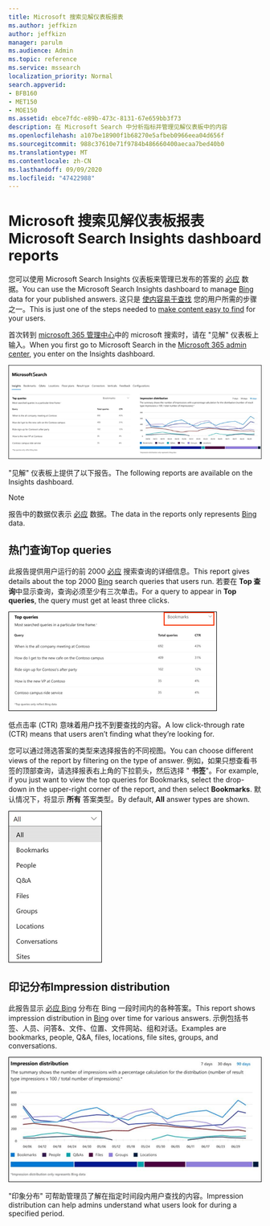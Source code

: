 ```yaml
---
title: Microsoft 搜索见解仪表板报表
ms.author: jeffkizn
author: jeffkizn
manager: parulm
ms.audience: Admin
ms.topic: reference
ms.service: mssearch
localization_priority: Normal
search.appverid:
- BFB160
- MET150
- MOE150
ms.assetid: ebce7fdc-e89b-473c-8131-67e659bb3f73
description: 在 Microsoft Search 中分析指标并管理见解仪表板中的内容
ms.openlocfilehash: a107be18900f1b68270e5afbeb0966eea04d656f
ms.sourcegitcommit: 988c37610e71f9784b486660400aecaa7bed40b0
ms.translationtype: MT
ms.contentlocale: zh-CN
ms.lasthandoff: 09/09/2020
ms.locfileid: "47422988"
---
```

# <a name="microsoft-search-insights-dashboard-reports"></a><span data-ttu-id="f22b7-103">Microsoft 搜索见解仪表板报表</span><span class="sxs-lookup"><span data-stu-id="f22b7-103">Microsoft Search Insights dashboard reports</span></span>

<span data-ttu-id="f22b7-104">您可以使用 Microsoft Search Insights 仪表板来管理已发布的答案的 [必应](https://Bing.com) 数据。</span><span class="sxs-lookup"><span data-stu-id="f22b7-104">You can use the Microsoft Search Insights dashboard to manage [Bing](https://Bing.com) data for your published answers.</span></span> <span data-ttu-id="f22b7-105">这只是 [使内容易于查找](make-content-easy-to-find.md) 您的用户所需的步骤之一。</span><span class="sxs-lookup"><span data-stu-id="f22b7-105">This is just one of the steps needed to [make content easy to find](make-content-easy-to-find.md) for your users.</span></span>

<span data-ttu-id="f22b7-106">首次转到 [microsoft 365 管理中心](https://admin.microsoft.com)中的 microsoft 搜索时，请在 "见解" 仪表板上输入。</span><span class="sxs-lookup"><span data-stu-id="f22b7-106">When you first go to Microsoft Search in the [Microsoft 365 admin center](https://admin.microsoft.com), you enter on the Insights dashboard.</span></span>

![Insights-dashboard.png](media/Insights-dashboard.png)

<span data-ttu-id="f22b7-108">"见解" 仪表板上提供了以下报告。</span><span class="sxs-lookup"><span data-stu-id="f22b7-108">The following reports are available on the Insights dashboard.</span></span>

> [!NOTE]
> <span data-ttu-id="f22b7-109">报告中的数据仅表示 [必应](https://Bing.com) 数据。</span><span class="sxs-lookup"><span data-stu-id="f22b7-109">The data in the reports only represents [Bing](https://Bing.com) data.</span></span>

## <a name="top-queries"></a><span data-ttu-id="f22b7-110">热门查询</span><span class="sxs-lookup"><span data-stu-id="f22b7-110">Top queries</span></span>

<span data-ttu-id="f22b7-111">此报告提供用户运行的前 2000 [必应](https://Bing.com) 搜索查询的详细信息。</span><span class="sxs-lookup"><span data-stu-id="f22b7-111">This report gives details about the top 2000 [Bing](https://Bing.com) search queries that users run.</span></span> <span data-ttu-id="f22b7-112">若要在 **Top 查询**中显示查询，查询必须至少有三次单击。</span><span class="sxs-lookup"><span data-stu-id="f22b7-112">For a query to appear in **Top queries**, the query must get at least three clicks.</span></span>

![包含表格标题的热门查询报告：查询、查询总数和点击率。](media/Insights-topqueries.png)

<span data-ttu-id="f22b7-114">低点击率 (CTR) 意味着用户找不到要查找的内容。</span><span class="sxs-lookup"><span data-stu-id="f22b7-114">A low click-through rate (CTR) means that users aren’t finding what they’re looking for.</span></span>

<span data-ttu-id="f22b7-115">您可以通过筛选答案的类型来选择报告的不同视图。</span><span class="sxs-lookup"><span data-stu-id="f22b7-115">You can choose different views of the report by filtering on the type of answer.</span></span> <span data-ttu-id="f22b7-116">例如，如果只想查看书签的顶部查询，请选择报表右上角的下拉箭头，然后选择 " **书签**"。</span><span class="sxs-lookup"><span data-stu-id="f22b7-116">For example, if you just want to view the top queries for Bookmarks, select the drop-down in the upper-right corner of the report, and then select **Bookmarks**.</span></span> <span data-ttu-id="f22b7-117">默认情况下，将显示 **所有** 答案类型。</span><span class="sxs-lookup"><span data-stu-id="f22b7-117">By default, **All** answer types are shown.</span></span>

![按书签、人员、问答&、文件、组、位置、对话和网站筛选热门查询报告](media/Insights-topqueries-dropdown.png)

## <a name="impression-distribution"></a><span data-ttu-id="f22b7-119">印记分布</span><span class="sxs-lookup"><span data-stu-id="f22b7-119">Impression distribution</span></span>

<span data-ttu-id="f22b7-120">此报告显示 [必应 Bing](https://Bing.com) 分布在 Bing 一段时间内的各种答案。</span><span class="sxs-lookup"><span data-stu-id="f22b7-120">This report shows impression distribution in [Bing](https://Bing.com) over time for various answers.</span></span> <span data-ttu-id="f22b7-121">示例包括书签、人员、问答&、文件、位置、文件网站、组和对话。</span><span class="sxs-lookup"><span data-stu-id="f22b7-121">Examples are bookmarks, people, Q&A, files, locations, file sites, groups, and conversations.</span></span>

![选择为 "时间段" 的90天的印记报告。](media/Insights-impressions.png)

<span data-ttu-id="f22b7-123">"印象分布" 可帮助管理员了解在指定时间段内用户查找的内容。</span><span class="sxs-lookup"><span data-stu-id="f22b7-123">Impression distribution can help admins understand what users look for during a specified period.</span></span>
